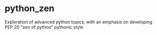 # python_zen
Exploration of advanced python topics, with an emphasis on developing PEP 20 "zen of python" pythonic style
